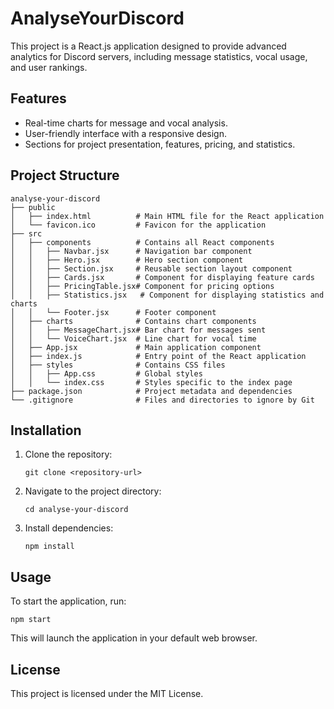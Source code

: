 # AnalyseYourDiscord

This project is a React.js application designed to provide advanced analytics for Discord servers, including message statistics, vocal usage, and user rankings.

## Features

- Real-time charts for message and vocal analysis.
- User-friendly interface with a responsive design.
- Sections for project presentation, features, pricing, and statistics.

## Project Structure

```
analyse-your-discord
├── public
│   ├── index.html          # Main HTML file for the React application
│   └── favicon.ico         # Favicon for the application
├── src
│   ├── components          # Contains all React components
│   │   ├── Navbar.jsx      # Navigation bar component
│   │   ├── Hero.jsx        # Hero section component
│   │   ├── Section.jsx     # Reusable section layout component
│   │   ├── Cards.jsx       # Component for displaying feature cards
│   │   ├── PricingTable.jsx# Component for pricing options
│   │   ├── Statistics.jsx   # Component for displaying statistics and charts
│   │   └── Footer.jsx      # Footer component
│   ├── charts              # Contains chart components
│   │   ├── MessageChart.jsx# Bar chart for messages sent
│   │   └── VoiceChart.jsx  # Line chart for vocal time
│   ├── App.jsx             # Main application component
│   ├── index.js            # Entry point of the React application
│   ├── styles              # Contains CSS files
│   │   ├── App.css         # Global styles
│   │   └── index.css       # Styles specific to the index page
├── package.json            # Project metadata and dependencies
└── .gitignore              # Files and directories to ignore by Git
```

## Installation

1. Clone the repository:
   ```
   git clone <repository-url>
   ```
2. Navigate to the project directory:
   ```
   cd analyse-your-discord
   ```
3. Install dependencies:
   ```
   npm install
   ```

## Usage

To start the application, run:
```
npm start
```
This will launch the application in your default web browser.

## License

This project is licensed under the MIT License.